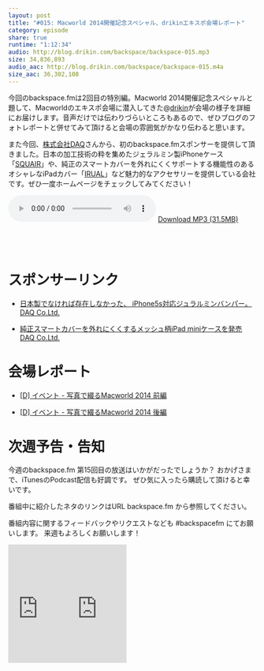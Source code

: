 ```yaml
---
layout: post
title: "#015: Macworld 2014開催記念スペシャル、drikinエキスポ会場レポート"
category: episode
share: true
runtime: "1:12:34"
audio: http://blog.drikin.com/backspace/backspace-015.mp3
size: 34,836,893
audio_aac: http://blog.drikin.com/backspace/backspace-015.m4a
size_aac: 36,302,108
---
```


今回のbackspace.fmは2回目の特別編。Macworld 2014開催記念スペシャルと題して、Macworldのエキスポ会場に潜入してきた@[drikin](http://twitter.com/drikin)が会場の様子を詳細にお届けします。音声だけでは伝わりづらいところもあるので、ぜひブログのフォトレポートと併せてみて頂けると会場の雰囲気がかなり伝わると思います。

また今回、[株式会社DAQ](http://www.daq.jp/)さんから、初のbackspace.fmスポンサーを提供して頂きました。日本の加工技術の粋を集めたジェラルミン製iPhoneケース「[SQUAIR](http://www.squair.me/)」や、純正のスマートカバーを外れにくくサポートする機能性のあるオシャレなiPadカバー「[IRUAL](http://www.irual.me/)」など魅力的なアクセサリーを提供している会社です。ぜひ一度ホームページをチェックしてみてください！

<audio src="http://blog.drikin.com/backspace/backspace-015.mp3" controls preload></audio>
[Download MP3 (31.5MB)](http://blog.drikin.com/backspace/backspace-015.mp3)

<a href="https://itunes.apple.com/jp/podcast/backspace.fm/id830709730?mt=2&uo=4&at=11lo9f" target="itunes_store" style="display:inline-block;overflow:hidden;background:url(https://linkmaker.itunes.apple.com/htmlResources/assets/ja_jp//images/web/linkmaker/badge_subscribe-lrg.png) no-repeat;width:135px;height:40px;@media only screen{background-image:url(https://linkmaker.itunes.apple.com/htmlResources/assets/ja_jp//images/web/linkmaker/badge_subscribe-lrg.svg);}"></a>

# スポンサーリンク
- [日本製でなければ存在しなかった、 iPhone5s対応ジュラルミンバンパー。 DAQ Co.Ltd.](http://www.daq.jp/archives/202/)

- [純正スマートカバーを外れにくくするメッシュ柄iPad miniケースを発売 DAQ Co.Ltd.](http://www.daq.jp/archives/180/)

# 会場レポート

- [[D] イベント - 写真で綴るMacworld 2014 前編](http://blog.drikin.com/2014/03/---macworld-2014.html)

- [[D] イベント - 写真で綴るMacworld 2014 後編](http://blog.drikin.com/2014/03/---macworld-2014-1.html)

# 次週予告・告知
今週のbackspace.fm 第15回目の放送はいかがだったでしょうか？
おかげさまで、iTunesのPodcast配信も好調です。
ぜひ気に入ったら購読して頂けると幸いです。

番組中に紹介したネタのリンクはURL backspace.fm から参照してください。

番組内容に関するフィードバックやリクエストなども #backspacefm にてお願いします。
来週もよろしくお願いします！

<iframe src="http://rcm-fe.amazon-adsystem.com/e/cm?lt1=_blank&bc1=000000&IS2=1&bg1=FFFFFF&fc1=000000&lc1=0000FF&t=driftking-22&o=9&p=8&l=as4&m=amazon&f=ifr&ref=ss_til&asins=B00GJIV3R6" style="width:120px;height:240px;" scrolling="no" marginwidth="0" marginheight="0" frameborder="0"></iframe><iframe src="http://rcm-fe.amazon-adsystem.com/e/cm?lt1=_blank&bc1=000000&IS2=1&bg1=FFFFFF&fc1=000000&lc1=0000FF&t=driftking-22&o=9&p=8&l=as4&m=amazon&f=ifr&ref=ss_til&asins=B00GXZAB8W" style="width:120px;height:240px;" scrolling="no" marginwidth="0" marginheight="0" frameborder="0"></iframe>
